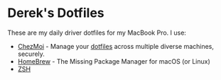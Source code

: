 # Derek's Dotfiles

These are my daily driver dotfiles for my MacBook Pro. I use:

- [ChezMoi](https://www.chezmoi.io/) - Manage your [dotfiles](https://www.freecodecamp.org/news/dotfiles-what-is-a-dot-file-and-how-to-create-it-in-mac-and-linux) across multiple diverse machines, securely.
- [HomeBrew](https://brew.sh/) - The Missing Package Manager for macOS (or Linux)
- [ZSH](https://zsh.sourceforge.io/)
